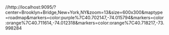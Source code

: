 //http://localhost:9095/?center=Brooklyn+Bridge,New+York,NY&zoom=13&size=600x300&maptype=roadmap&markers=color:purple%7C40.702147,-74.015794&markers=color:orange%7C40.711614,-74.012318&markers=color:orange%7C40.718217,-73.998284
